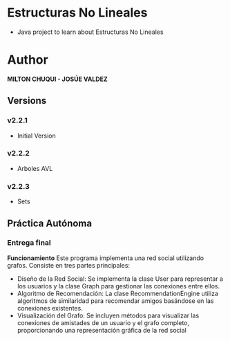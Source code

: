 # Estructuras No Lineales
* Java project to learn about Estructuras No Lineales

# Author

**MILTON CHUQUI - JOSÚE VALDEZ**

## Versions

### v2.2.1
- Initial Version
### v2.2.2
- Arboles AVL
### v2.2.3
- Sets

## Práctica Autónoma
### Entrega final 


**Funcionamiento** 
Este programa implementa una red social utilizando grafos. Consiste en tres partes principales:

- Diseño de la Red Social: Se implementa la clase User para representar a los usuarios y la clase Graph para gestionar las conexiones entre ellos.
- Algoritmo de Recomendación: La clase RecommendationEngine utiliza algoritmos de similaridad para recomendar amigos basándose en las conexiones existentes.
- Visualización del Grafo: Se incluyen métodos para visualizar las conexiones de amistades de un usuario y el grafo completo, proporcionando una representación gráfica de la red social